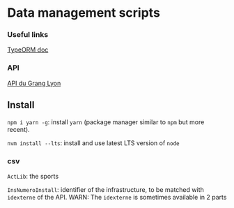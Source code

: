 # Data management scripts

### Useful links

[TypeORM doc](https://typeorm.io/)

### API

[API du Grang Lyon](https://data.grandlyon.com/jeux-de-donnees/equipements-sportifs-metropole-lyon-point-interet/api)

## Install

`npm i yarn -g`: install `yarn` (package manager similar to `npm` but more recent).

`nvm install --lts`: install and use latest LTS version of `node`

### csv

`ActLib`: the sports

`InsNumeroInstall`: identifier of the infrastructure, to be matched with `idexterne` of the API. WARN: The `idexterne` is sometimes available in 2 parts
